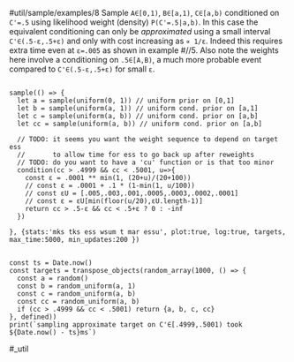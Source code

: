 #util/sample/examples/8 Sample `A∈[0,1)`, `B∈[a,1)`, `C∈[a,b)` conditioned on `C'=.5` using likelihood weight (density) `P(C'=.5|a,b)`. In this case the equivalent conditioning can only be _approximated_ using a small interval `C'∈(.5-ε,.5+ε)` and only with cost increasing as `∝ 1/ε`. Indeed this requires extra time even at `ε=.005` as shown in example #//5. Also note the weights here involve a conditioning on `.5∈[A,B)`, a much more probable event compared to `C'∈(.5-ε,.5+ε)` for small `ε`.
```js:js_input

sample(() => {
  let a = sample(uniform(0, 1)) // uniform prior on [0,1]
  let b = sample(uniform(a, 1)) // uniform cond. prior on [a,1]
  let c = sample(uniform(a, b)) // uniform cond. prior on [a,b]
  let cc = sample(uniform(a, b)) // uniform cond. prior on [a,b]
  
  // TODO: it seems you want the weight sequence to depend on target ess
  //       to allow time for ess to go back up after reweights
  // TODO: do you want to have a 'cu' function or is that too minor
  condition(cc > .4999 && cc < .5001, u=>{
    const ε = .0001 ** min(1, (20+u)/(20+100))
    // const ε = .0001 + .1 * (1-min(1, u/100))
    // const εU = [.005,.003,.001,.0005,.0003,.0002,.0001]
    // const ε = εU[min(floor(u/20),εU.length-1)]
    return cc > .5-ε && cc < .5+ε ? 0 : -inf
  })

}, {stats:'mks tks ess wsum t mar essu', plot:true, log:true, targets, max_time:5000, min_updates:200 })

```
```js:js_removed

const ts = Date.now()
const targets = transpose_objects(random_array(1000, () => {
  const a = random()
  const b = random_uniform(a, 1)
  const c = random_uniform(a, b)
  const cc = random_uniform(a, b)
  if (cc > .4999 && cc < .5001) return {a, b, c, cc}
}, defined))
print(`sampling approximate target on C'∈[.4999,.5001) took ${Date.now() - ts}ms`)

```
#_util